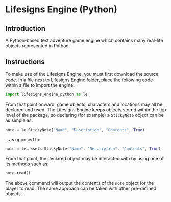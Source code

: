 # Lifesigns Engine (Python)

## Introduction

A Python-based text adventure game engine which contains many real-life objects
represented in Python.

## Instructions

To make use of the Lifesigns Engine, you must first download the source code.
In a file next to Lifesigns Engine folder, place the following code within a
file to import the engine:

```python
import lifesigns_engine_python as le
```

From that point onward, game objects, characters and locations may all be
declared and used. The Lifesigns Engine keeps objects stored within the top
level of the package, so declaring (for example) a `StickyNote` object can be as
simple as:

```python
note = le.StickyNote("Name", "Description", "Contents", True)
```

...as opposed to:

```python
note = le.assets.StickyNote("Name", "Description", "Contents", True)
```

From that point, the declared object may be interacted with by using one of its
methods such as:

```python
note.read()
```

The above command will output the contents of the `note` object for the player
to read. The same approach can be taken with other pre-defined objects.
